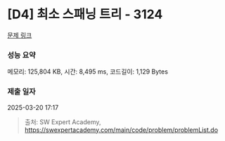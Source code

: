 # [D4] 최소 스패닝 트리 - 3124 

[문제 링크](https://swexpertacademy.com/main/code/problem/problemDetail.do?contestProbId=AV_mSnmKUckDFAWb) 

### 성능 요약

메모리: 125,804 KB, 시간: 8,495 ms, 코드길이: 1,129 Bytes

### 제출 일자

2025-03-20 17:17



> 출처: SW Expert Academy, https://swexpertacademy.com/main/code/problem/problemList.do